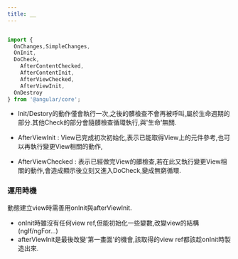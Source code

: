 ```yaml
---
title: __
---
```



```js

import {
  OnChanges,SimpleChanges,
  OnInit,
  DoCheck,
    AfterContentChecked,
    AfterContentInit,
    AfterViewChecked,
    AfterViewInit,
  OnDestroy
} from '@angular/core';

```

- Init/Destory的動作僅會執行一次,之後的髒檢查不會再被呼叫,屬於生命週期的部分.其他Check的部分會隨髒檢查循環執行,與'生命'無關.

- AfterViewInit : View已完成初次初始化,表示已能取得View上的元件參考,也可以再執行變更View相關的動作,

- AfterViewChecked : 表示已經做完View的髒檢查,若在此又執行變更View相關的動作,會造成顯示後立刻又進入DoCheck,變成無窮循環.

### 運用時機
動態建立view時需善用onInit與afterViewInit.

- onInit時雖沒有任何view ref,但能初始化一些變數,改變view的結構(ngIf/ngFor...)
- afterViewInit是最後改變'第一畫面'的機會,該取得的view ref都該趁onInit時製造出來.


